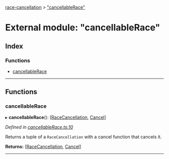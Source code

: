 [race-cancellation](../README.md) > ["cancellableRace"](../modules/_cancellablerace_.md)

# External module: "cancellableRace"

## Index

### Functions

* [cancellableRace](_cancellablerace_.md#cancellablerace)

---

## Functions

<a id="cancellablerace"></a>

###  cancellableRace

▸ **cancellableRace**(): [[RaceCancellation](_interfaces_.md#racecancellation), [Cancel](_interfaces_.md#cancel)]

*Defined in [cancellableRace.ts:10](https://github.com/lynchbomb/race-cancellation/blob/c640e1a/src/cancellableRace.ts#L10)*

Returns a tuple of a `RaceCancellation` with a cancel function that cancels it.

**Returns:** [[RaceCancellation](_interfaces_.md#racecancellation), [Cancel](_interfaces_.md#cancel)]

___

